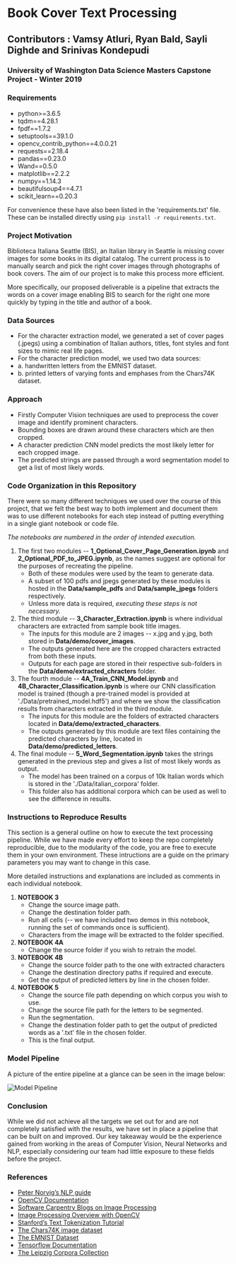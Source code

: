 
# Book Cover Text Processing
## Contributors : Vamsy Atluri, Ryan Bald, Sayli Dighde and Srinivas Kondepudi
### University of Washington Data Science Masters Capstone Project - Winter 2019

### Requirements

* python>=3.6.5
* tqdm==4.28.1
* fpdf==1.7.2
* setuptools==39.1.0
* opencv_contrib_python==4.0.0.21
* requests==2.18.4
* pandas==0.23.0
* Wand==0.5.0
* matplotlib==2.2.2
* numpy==1.14.3
* beautifulsoup4==4.7.1
* scikit_learn==0.20.3

For convenience these have also been listed in the 'requirements.txt' file. These can be installed directly using ```pip install -r requirements.txt```.

### Project Motivation

Biblioteca Italiana Seattle (BIS), an Italian library in Seattle is missing cover images for some books in its digital catalog. The current process is to manually search and pick the right cover images through photographs of book covers. The aim of our project is to make this process more efficient. 

More specifically, our proposed deliverable is a pipeline that extracts the words on a cover image enabling BIS to search for the right one more quickly by typing in the title and author of a book.

### Data Sources

* For the character extraction model, we generated a set of cover pages (.jpegs) using a combination of Italian authors, titles, font styles and font sizes to mimic real life pages.
* For the character prediction model, we used two data sources:
* a. handwritten letters from the EMNIST dataset.
* b. printed letters of varying fonts and emphases from the Chars74K dataset.

### Approach

* Firstly Computer Vision techniques are used to preprocess the cover image and identify prominent characters.
* Bounding boxes are drawn around these characters which are then cropped.
* A character prediction CNN model predicts the most likely letter for each cropped image.
* The predicted strings are passed through a word segmentation model to get a list of most likely words.

### Code Organization in this Repository

There were so many different techniques we used over the course of this project, that we felt the best way to both implement and document them was to use different notebooks for each step instead of putting everything in a single giant notebook or code file. 

*The notebooks are numbered in the order of intended execution.*

1. The first two modules -- **1_Optional_Cover_Page_Generation.ipynb** and **2_Optional_PDF_to_JPEG.ipynb**, as the names suggest are optional for the purposes of recreating the pipeline. 
    * Both of these modules were used by the team to generate data.
    * A subset of 100 pdfs and jpegs generated by these modules is hosted in the **Data/sample_pdfs** and **Data/sample_jpegs** folders respectively. 
    * Unless more data is required, *executing these steps is not necessary.*
2. The third module -- **3_Character_Extraction.ipynb** is where individual characters are extracted from sample book title images.
    * The inputs for this module are 2 images -- x.jpg and y.jpg, both stored in **Data/demo/cover_images**. 
    * The outputs generated here are the cropped characters extracted from both these inputs. 
    * Outputs for each page are stored in their respective sub-folders in the **Data/demo/extracted_chracters** folder.
3. The fourth module -- **4A_Train_CNN_Model.ipynb** and **4B_Character_Classification.ipynb** is where our CNN classification model is trained (though a pre-trained model is provided at './Data/pretrained_model.hdf5') and where we show the classification results from characters extracted in the third module.
    * The inputs for this module are the folders of extracted characters located in **Data/demo/extracted_characters**.
    * The outputs generated by this module are text files containing the predicted characters by line, located in **Data/demo/predicted_letters**.
4. The final module -- **5_Word_Segmentation.ipynb** takes the strings generated in the previous step and gives a list of most likely words as output. 
    * The model has been trained on a corpus of 10k Italian words which is stored in the './Data/italian_corpora' folder. 
    * This folder also has additional corpora which can be used as well to see the difference in results.

### Instructions to Reproduce Results

This section is a general outline on how to execute the text processing pipeline. While we have made every effort to keep the repo completely reproducible, due to the modularity of the code, you are free to execute them in your own environment. These intructions are a guide on the primary parameters you may want to change in this case.

More detailed instructions and explanations are included as comments in each individual notebook.

1. **NOTEBOOK 3**
    * Change the source image path.
    * Change the destination folder path.
    * Run all cells (-- we have included two demos in this notebook, running the set of commands once is sufficient).
    * Characters from the image will be extracted to the folder specified.
2. **NOTEBOOK 4A**
    * Change the source folder if you wish to retrain the model. 
3. **NOTEBOOK 4B**
    *  Change the source folder path to the one with extracted characters
    * Change the destination directory paths if required and execute. 
    * Get the output of predicted letters by line in the chosen folder.
4. **NOTEBOOK 5**
    * Change the source file path depending on which corpus you wish to use.
    * Change the source file path for the letters to be segmented.
    * Run the segmentation.
    * Change the destination folder path to get the output of predicted words as a '.txt' file in the chosen folder. 
    * This is the final output.


### Model Pipeline

A picture of the entire pipeline at a glance can be seen in the image below:

![Model Pipeline](./Project_Poster.jpg)

### Conclusion

While we did not achieve all the targets we set out for and are not completely satisfied with the results, we have set in place a pipeline that can be built on and improved. Our key takeaway would be the experience gained from working in the areas of Computer Vision, Neural Networks and NLP, especially considering our team had little exposure to these fields before the project.

### References

* [Peter Norvig’s NLP guide](https://techdevguide.withgoogle.com/resources/peter-norvigs-statistical-nlp/) 
* [OpenCV Documentation](https://docs.opencv.org/2.4/modules/refman.html)
* [Software Carpentry Blogs on Image Processing](https://mmeysenburg.github.io/image-processing/)
* [Image Processing Overview with OpenCV](https://medium.com/@ariesiitr/image-processing-with-opencv-45c3a5cefd10)
* [Stanford’s Text Tokenization Tutorial](https://nlp.stanford.edu/IR-book/html/htmledition/tokenization-1.html)
* [The Chars74K image dataset](http://www.ee.surrey.ac.uk/CVSSP/demos/chars74k/)
* [The EMNIST Dataset](https://www.nist.gov/itl/iad/image-group/emnist-dataset)
* [Tensorflow Documentation](https://www.tensorflow.org/api_docs)
* [The Leipzig Corpora Collection](http://wortschatz.uni-leipzig.de/en)
